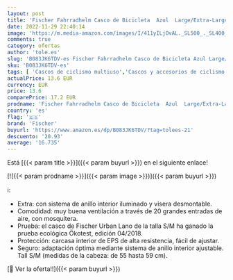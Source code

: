 ```yaml
---
layout: post
title: 'Fischer Fahrradhelm Casco de Bicicleta  Azul  Large/Extra-Large'
date: 2022-11-29 22:40:14
image: 'https://m.media-amazon.com/images/I/411yILjOvAL._SL500_._SL400_.jpg'
comments: true
category: ofertas
author: 'tole.es'
slug: 'B083JK6TDV-es Fischer Fahrradhelm Casco de Bicicleta Azul Large/Extra-Large'
sku: 'B083JK6TDV-es'
tags: [ 'Cascos de ciclismo multiuso','Cascos y accesorios de ciclismo','Ciclismo','Deportes y aire libre','Ropa y equipo para deportes','bicicleta','fischer','🇪🇸', ]
actualPrice: 13.6 EUR
currency: EUR
price: 13.6
comparePrice: 17.2 EUR
prodname: 'Fischer Fahrradhelm Casco de Bicicleta  Azul  Large/Extra-Large'
country: 'es'
flag: '🇪🇸'
brand: 'Fischer'
buyurl: 'https://www.amazon.es/dp/B083JK6TDV/?tag=tolees-21'
descuento: '20.93'
average: '16.735'
---
```


Está [{{< param title >}}]({{< param buyurl >}}) en el siguiente enlace!

[![{{< param prodname >}}]({{< param image >}})]({{< param buyurl >}})

ℹ️:

- Extra: con sistema de anillo interior iluminado y visera desmontable.
- Comodidad: muy buena ventilación a través de 20 grandes entradas de aire, con mosquitera.
- Prueba: el casco de Fischer Urban Lano de la talla S/M ha ganado la prueba ecológica Ökotest, edición 04/2018.
- Protección: carcasa interior de EPS de alta resistencia, fácil de ajustar.
- Seguro: adaptación óptima mediante sistema de anillo interior ajustable. Tall S/M (medidas de la cabeza: de 55 hasta 59 cm).

[🛒 Ver la oferta!!]({{< param buyurl >}})
